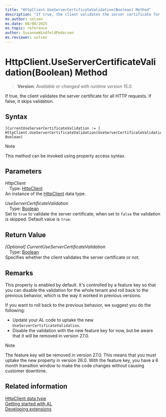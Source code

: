 ```yaml
---
title: "HttpClient.UseServerCertificateValidation(Boolean) Method"
description: "If true, the client validates the server certificate for all HTTP requests."
ms.author: solsen
ms.date: 08/08/2025
ms.topic: reference
author: SusanneWindfeldPedersen
ms.reviewer: solsen
---
```

[//]: # (START>DO_NOT_EDIT)
[//]: # (IMPORTANT:Do not edit any of the content between here and the END>DO_NOT_EDIT.)
[//]: # (Any modifications should be made in the .xml files in the ModernDev repo.)
# HttpClient.UseServerCertificateValidation(Boolean) Method
> **Version**: _Available or changed with runtime version 15.0._

If true, the client validates the server certificate for all HTTP requests. If false, it skips validation.


## Syntax
```AL
[CurrentUseServerCertificateValidation := ]  HttpClient.UseServerCertificateValidation(UseServerCertificateValidation: Boolean)
```
> [!NOTE]
> This method can be invoked using property access syntax.
## Parameters
*HttpClient*  
&emsp;Type: [HttpClient](httpclient-data-type.md)  
An instance of the [HttpClient](httpclient-data-type.md) data type.  

*UseServerCertificateValidation*  
&emsp;Type: [Boolean](../boolean/boolean-data-type.md)  
Set to `true` to validate the server certificate; when set to `false` the validation is skipped. Default value is `true`.  


## Return Value
*[Optional] CurrentUseServerCertificateValidation*  
&emsp;Type: [Boolean](../boolean/boolean-data-type.md)  
Specifies whether the client validates the server certificate or not.


[//]: # (IMPORTANT: END>DO_NOT_EDIT)

## Remarks

This property is enabled by default. It's controlled by a feature key so that you can disable the validation for the whole tenant and roll back to the previous behavior, which is the way it worked in previous versions.

If you want to roll back to the previous behavior, we suggest you do the following:

- Update your AL code to uptake the new `UseServerCertificateValidation`.
- Disable the validation with the new feature key for now, but be aware that it will be removed in version 27.0.

> [!NOTE]
> The feature key will be removed in version 27.0. This means that you must uptake the new property in version 26.0. With the feature key, you have a 6 month transition window to make the code changes without causing customer downtime.

## Related information

[HttpClient data type](httpclient-data-type.md)  
[Getting started with AL](../../devenv-get-started.md)  
[Developing extensions](../../devenv-dev-overview.md)